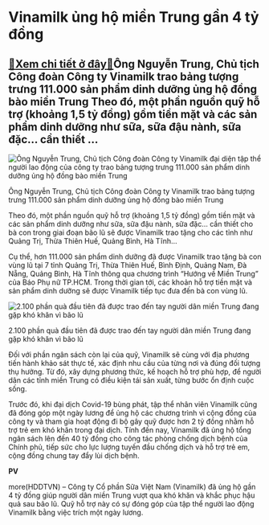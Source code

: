 Vinamilk ủng hộ miền Trung gần 4 tỷ đồng
========================================

[:gift:Xem chi tiết ở đây:gift:](https://hddtvn.com/vinamilk-ung-ho-mien-trung-gan-4-ty-dong/)Ông Nguyễn Trung, Chủ tịch Công đoàn Công ty Vinamilk trao bảng tượng trưng 111.000 sản phẩm dinh dưỡng ủng hộ đồng bào miền Trung Theo đó, một phần nguồn quỹ hỗ trợ (khoảng 1,5 tỷ đồng) gồm tiền mặt và các sản phẩm dinh dưỡng như sữa, sữa đậu nành, sữa đặc… cần thiết …
------------------------------------------------------------------------------------------------------------------------------------------------------------------------------------------------------------------------------------------------------------------------------





![Ông Nguyễn Trung, Chủ tịch Công đoàn Công ty Vinamilk đại diện tập thể người lao động của công ty trao bảng tượng trưng 111.000 sản phẩm dinh dưỡng ủng hộ đồng bào miền Trung](https://hddtvn.com/wp-content/uploads/2021/01/3350_HiYnh_1.jpg "Ông Nguyễn Trung, Chủ tịch Công đoàn Công ty Vinamilk đại diện tập thể người lao động của công ty trao bảng tượng trưng 111.000 sản phẩm dinh dưỡng ủng hộ đồng bào miền Trung")


Ông Nguyễn Trung, Chủ tịch Công đoàn Công ty Vinamilk trao bảng tượng trưng 111.000 sản phẩm dinh dưỡng ủng hộ đồng bào miền Trung



Theo đó, một phần nguồn quỹ hỗ trợ (khoảng 1,5 tỷ đồng) gồm tiền mặt và các sản phẩm dinh dưỡng như sữa, sữa đậu nành, sữa đặc… cần thiết cho bà con trong giai đoạn bão lũ sẽ được Vinamilk trao tặng cho các tỉnh như Quảng Trị, Thừa Thiên Huế, Quảng Bình, Hà Tĩnh…


Cụ thể, hơn 111.000 sản phẩm dinh dưỡng đã được Vinamilk trao tặng bà con vùng lũ tại 7 tỉnh Quảng Trị, Thừa Thiên Huế, Bình Định, Quảng Nam, Đà Nẵng, Quảng Bình, Hà Tĩnh thông qua chương trình “Hướng về Miền Trung” của Báo Phụ nữ TP.HCM. Trong thời gian tới, các khoản hỗ trợ tiền mặt và sản phẩm dinh dưỡng sẽ được Vinamilk tiếp tục đưa đến bà con vùng lũ.





![2.100 phần quà đầu tiên đã được trao đến tay người dân miền Trung đang gặp khó khăn vì bão lũ](https://hddtvn.com/wp-content/uploads/2021/01/3355_HiYnh_2_3.jpg "2.100 phần quà đầu tiên đã được trao đến tay người dân miền Trung đang gặp khó khăn vì bão lũ")


2.100 phần quà đầu tiên đã được trao đến tay người dân miền Trung đang gặp khó khăn vì bão lũ



Đối với phần ngân sách còn lại của quỹ, Vinamilk sẽ cùng với địa phương tiến hành khảo sát thực tế, xác định nhu cầu của từng nơi và đúng đối tượng thụ hưởng. Từ đó, xây dựng phương thức, kế hoạch hỗ trợ phù hợp, để người dân các tỉnh miền Trung có điều kiện tái sản xuất, từng bước ổn định cuộc sống.


Trước đó, khi đại dịch Covid-19 bùng phát, tập thể nhân viên Vinamilk cũng đã đóng góp một ngày lương để ủng hộ các chương trình vì cộng đồng của công ty và tham gia hoạt động đi bộ gây quỹ được hơn 2 tỷ đồng nhằm hỗ trợ trẻ em khó khăn trong đại dịch. Tính đến nay, Vinamilk đã ủng hộ tổng ngân sách lên đến 40 tỷ đồng cho công tác phòng chống dịch bệnh của Chính phủ, tiếp sức cho lực lượng tuyến đầu chống dịch và hỗ trợ trẻ em, cộng đồng chung tay đẩy lùi dịch bệnh.




**PV**



more(HDDTVN) – Công ty Cổ phần Sữa Việt Nam (Vinamilk) đã ủng hộ gần 4 tỷ đồng giúp người dân miền Trung vượt qua khó khăn và khắc phục hậu quả sau bão lũ. Quỹ hỗ trợ này có sự đóng góp của tập thể người lao động Vinamilk bằng việc trích một ngày lương.

